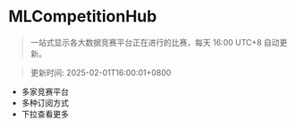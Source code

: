 # MLCompetitionHub

> 一站式显示各大数据竞赛平台正在进行的比赛，每天 16:00 UTC+8 自动更新。
  
> 更新时间: 2025-02-01T16:00:01+0800 

* 多家竞赛平台
* 多种订阅方式
* 下拉查看更多